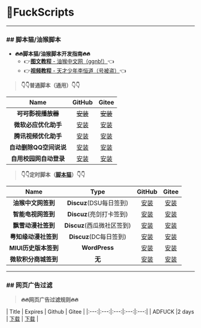 # 🌈FuckScripts

---

### \#\# 脚本猫/油猴脚本

+ **🔥🔥脚本猫/油猴脚本开发指南🔥🔥**
  + 👉[**图文教程** - 油猴中文网（ggnb!）](https://learn.scriptcat.org)👈
  + 👉[**视频教程** - 天才少年李恒道（号被盗）](https://www.bilibili.com/video/BV1gT4y1N7zy)👈

> **👇👇普通脚本（通用）👇👇**

| Name | GitHub | Gitee |
|:---:|:---:|:---:|
| ~~**可可影视播放器**~~ | [~~安装~~](https://raw.githubusercontent.com/geoi6sam1/FuckScripts/main/可可影视播放器.user.js) | [~~安装~~](https://gitee.com/geoi6sam1/FuckScripts/raw/main/可可影视播放器.user.js) |
| **微软必应优化助手** | [安装](https://raw.githubusercontent.com/geoi6sam1/FuckScripts/main/微软必应优化助手.user.js) | [安装](https://gitee.com/geoi6sam1/FuckScripts/raw/main/微软必应优化助手.user.js) |
| **腾讯视频优化助手** | [安装](https://raw.githubusercontent.com/geoi6sam1/FuckScripts/main/腾讯视频优化助手.user.js) | [安装](https://gitee.com/geoi6sam1/FuckScripts/raw/main/腾讯视频优化助手.user.js) |
| **自动删除QQ空间说说** | [安装](https://raw.githubusercontent.com/geoi6sam1/FuckScripts/main/自动删除QQ空间说说.user.js) | [安装](https://gitee.com/geoi6sam1/FuckScripts/raw/main/自动删除QQ空间说说.user.js) |
| **自用校园网自动登录** | [安装](https://raw.githubusercontent.com/geoi6sam1/FuckScripts/main/自用校园网自动登录.user.js) | [安装](https://gitee.com/geoi6sam1/FuckScripts/raw/main/自用校园网自动登录.user.js) |

> **👇👇定时脚本（[脚本猫](https://docs.scriptcat.org)）👇👇**

| Name | Type | GitHub | Gitee |
|:---:|:---:|:---:|:---:|
| **油猴中文网签到** | **Discuz**(DSU每日签到) | [安装](https://raw.githubusercontent.com/geoi6sam1/FuckScripts/main/油猴中文网签到.user.js) | [安装](https://gitee.com/geoi6sam1/FuckScripts/raw/main/油猴中文网签到.user.js) |
| **智能电视网签到** | **Discuz**(亮剑打卡签到) | [安装](https://raw.githubusercontent.com/geoi6sam1/FuckScripts/main/智能电视网签到.user.js) | [安装](https://gitee.com/geoi6sam1/FuckScripts/raw/main/智能电视网签到.user.js) |
| **飘雪动漫社签到** | **Discuz**(西瓜微社区签到) | [安装](https://raw.githubusercontent.com/geoi6sam1/FuckScripts/main/飘雪动漫社签到.user.js) | [安装](https://gitee.com/geoi6sam1/FuckScripts/raw/main/飘雪动漫社签到.user.js) |
| **粤知缘动漫社签到** | **Discuz**(DC每日签到) | [安装](https://raw.githubusercontent.com/geoi6sam1/FuckScripts/main/粤知缘动漫社签到.user.js) | [安装](https://gitee.com/geoi6sam1/FuckScripts/raw/main/粤知缘动漫社签到.user.js) |
| **MIUI历史版本签到** | **WordPress** | [安装](https://raw.githubusercontent.com/geoi6sam1/FuckScripts/main/MIUI历史版本签到.user.js) | [安装](https://gitee.com/geoi6sam1/FuckScripts/raw/main/MIUI历史版本签到.user.js) |
| **微软积分商城签到** | **无** | [安装](https://raw.githubusercontent.com/geoi6sam1/FuckScripts/main/微软积分商城签到.user.js) | [安装](https://gitee.com/geoi6sam1/FuckScripts/raw/main/微软积分商城签到.user.js) |

---

### \#\# 网页广告过滤

> **🔥🔥网页广告过滤规则🔥🔥**

| Title | Expires | Github | Gitee |
|:---:|:---:|:---:|:---:|:---:|
| ADFUCK |2 days | [下载](https://raw.githubusercontent.com/geoi6sam1/FuckScripts/main/adfuck.txt) | [下载](https://gitee.com/geoi6sam1/FuckScripts/raw/main/adfuck.txt) |

